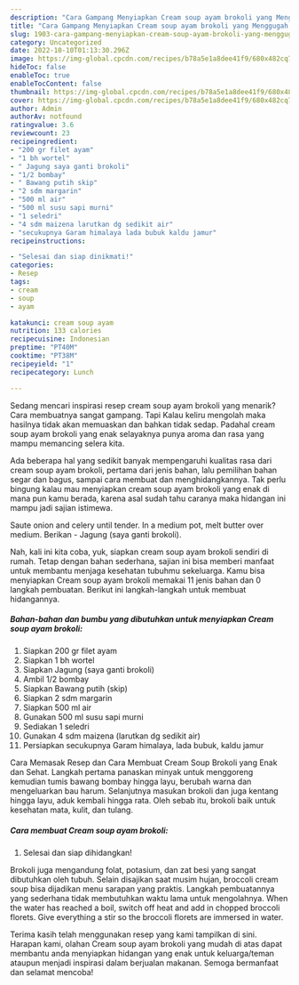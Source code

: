 ```yaml
---
description: "Cara Gampang Menyiapkan Cream soup ayam brokoli yang Menggugah Selera, Buat Buka Puasa Bisa Manjain Lidah"
title: "Cara Gampang Menyiapkan Cream soup ayam brokoli yang Menggugah Selera, Buat Buka Puasa Bisa Manjain Lidah"
slug: 1903-cara-gampang-menyiapkan-cream-soup-ayam-brokoli-yang-menggugah-selera-buat-buka-puasa-bisa-manjain-lidah
category: Uncategorized
date: 2022-10-10T01:13:30.296Z
image: https://img-global.cpcdn.com/recipes/b78a5e1a8dee41f9/680x482cq70/cream-soup-ayam-brokoli-foto-resep-utama.jpg
hideToc: false
enableToc: true
enableTocContent: false
thumbnail: https://img-global.cpcdn.com/recipes/b78a5e1a8dee41f9/680x482cq70/cream-soup-ayam-brokoli-foto-resep-utama.jpg
cover: https://img-global.cpcdn.com/recipes/b78a5e1a8dee41f9/680x482cq70/cream-soup-ayam-brokoli-foto-resep-utama.jpg
author: Admin
authorAv: notfound
ratingvalue: 3.6
reviewcount: 23
recipeingredient:
- "200 gr filet ayam"
- "1 bh wortel"
- " Jagung saya ganti brokoli"
- "1/2 bombay"
- " Bawang putih skip"
- "2 sdm margarin"
- "500 ml air"
- "500 ml susu sapi murni"
- "1 seledri"
- "4 sdm maizena larutkan dg sedikit air"
- "secukupnya Garam himalaya lada bubuk kaldu jamur"
recipeinstructions:

- "Selesai dan siap dinikmati!"
categories:
- Resep
tags:
- cream
- soup
- ayam

katakunci: cream soup ayam 
nutrition: 133 calories
recipecuisine: Indonesian
preptime: "PT40M"
cooktime: "PT38M"
recipeyield: "1"
recipecategory: Lunch

---
```



Sedang mencari inspirasi resep cream soup ayam brokoli yang menarik? Cara membuatnya sangat gampang. Tapi Kalau keliru mengolah maka hasilnya tidak akan memuaskan dan bahkan tidak sedap. Padahal cream soup ayam brokoli yang enak selayaknya punya aroma dan rasa yang mampu memancing selera kita.


Ada beberapa hal yang sedikit banyak mempengaruhi kualitas rasa dari cream soup ayam brokoli, pertama dari jenis bahan, lalu pemilihan bahan segar dan bagus, sampai cara membuat dan menghidangkannya. Tak perlu bingung kalau mau menyiapkan cream soup ayam brokoli yang enak di mana pun kamu berada, karena asal sudah tahu caranya maka hidangan ini mampu jadi sajian istimewa.

Saute onion and celery until tender. In a medium pot, melt butter over medium. Berikan - Jagung (saya ganti brokoli).


Nah, kali ini kita coba, yuk, siapkan cream soup ayam brokoli sendiri di rumah. Tetap dengan bahan sederhana, sajian ini bisa memberi manfaat untuk membantu menjaga kesehatan tubuhmu sekeluarga. Kamu bisa menyiapkan Cream soup ayam brokoli memakai 11 jenis bahan dan 0 langkah pembuatan. Berikut ini langkah-langkah untuk membuat hidangannya.

<!--inarticleads1-->

##### Bahan-bahan dan bumbu yang dibutuhkan untuk menyiapkan Cream soup ayam brokoli:

1. Siapkan 200 gr filet ayam
1. Siapkan 1 bh wortel
1. Siapkan  Jagung (saya ganti brokoli)
1. Ambil 1/2 bombay
1. Siapkan  Bawang putih (skip)
1. Siapkan 2 sdm margarin
1. Siapkan 500 ml air
1. Gunakan 500 ml susu sapi murni
1. Sediakan 1 seledri
1. Gunakan 4 sdm maizena (larutkan dg sedikit air)
1. Persiapkan secukupnya Garam himalaya, lada bubuk, kaldu jamur


Cara Memasak Resep dan Cara Membuat Cream Soup Brokoli yang Enak dan Sehat. Langkah pertama panaskan minyak untuk menggoreng kemudian tumis bawang bombay hingga layu, berubah warna dan mengeluarkan bau harum. Selanjutnya masukan brokoli dan juga kentang hingga layu, aduk kembali hingga rata. Oleh sebab itu, brokoli baik untuk kesehatan mata, kulit, dan tulang. 

<!--inarticleads2-->

##### Cara membuat Cream soup ayam brokoli:


1. Selesai dan siap dihidangkan!

Brokoli juga mengandung folat, potasium, dan zat besi yang sangat dibutuhkan oleh tubuh. Selain disajikan saat musim hujan, broccoli cream soup bisa dijadikan menu sarapan yang praktis. Langkah pembuatannya yang sederhana tidak membutuhkan waktu lama untuk mengolahnya. When the water has reached a boil, switch off heat and add in chopped broccoli florets. Give everything a stir so the broccoli florets are immersed in water. 

Terima kasih telah menggunakan resep yang kami tampilkan di sini. Harapan kami, olahan Cream soup ayam brokoli yang mudah di atas dapat membantu anda menyiapkan hidangan yang enak untuk keluarga/teman ataupun menjadi inspirasi dalam berjualan makanan. Semoga bermanfaat dan selamat mencoba!
